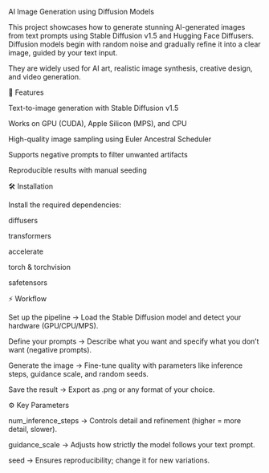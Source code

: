 AI Image Generation using Diffusion Models

This project showcases how to generate stunning AI-generated images from text prompts using Stable Diffusion v1.5 and Hugging Face Diffusers. Diffusion models begin with random noise and gradually refine it into a clear image, guided by your text input.

They are widely used for AI art, realistic image synthesis, creative design, and video generation.

🚀 Features

Text-to-image generation with Stable Diffusion v1.5

Works on GPU (CUDA), Apple Silicon (MPS), and CPU

High-quality image sampling using Euler Ancestral Scheduler

Supports negative prompts to filter unwanted artifacts

Reproducible results with manual seeding

🛠️ Installation

Install the required dependencies:

diffusers

transformers

accelerate

torch & torchvision

safetensors

⚡ Workflow

Set up the pipeline → Load the Stable Diffusion model and detect your hardware (GPU/CPU/MPS).

Define your prompts → Describe what you want and specify what you don’t want (negative prompts).

Generate the image → Fine-tune quality with parameters like inference steps, guidance scale, and random seeds.

Save the result → Export as .png or any format of your choice.

⚙️ Key Parameters

num_inference_steps → Controls detail and refinement (higher = more detail, slower).

guidance_scale → Adjusts how strictly the model follows your text prompt.

seed → Ensures reproducibility; change it for new variations.

